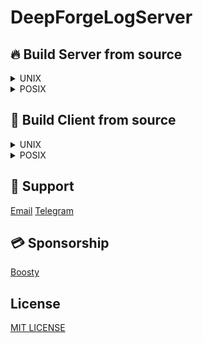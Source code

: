 # DeepForgeLogServer

## 🔥 Build Server from source
<details>

<summary>UNIX</summary>

```bash
sudo bash ./InstallLibraries.sh
mkdir build
cd build
sudo cmake ..
sudo make -j4
sudo make install
```

</details>

<details>

<summary>POSIX</summary>

```bash
mkdir build
cd build
cmake ..
cmake --build .
cmake --install
```

</details>

## 🚀 Build Client from source
<details>

<summary>UNIX</summary>

```bash
sudo bash ./InstallLibraries.sh
cd src
cd Client
mkdir build
cd build
sudo cmake ..
sudo make -j4
sudo make install
```

</details>

<details>

<summary>POSIX</summary>

```bash
cd src
cd Client
mkdir build
cd build
cmake ..
cmake --build .
cmake --install
```

</details>


## 👥 Support
[Email](mailto:deepforge.technology@gmail.com)
[Telegram](https://t.me/deepforge_toolset)

## 💳 Sponsorship
[Boosty](https://boosty.to/deepforge/donate)

## License
[MIT LICENSE](LICENSE)